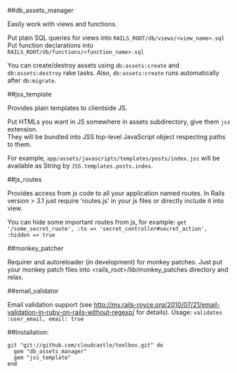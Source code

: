 ##db_assets_manager

Easily work with views and functions.

Put plain SQL queries for views into `RAILS_ROOT/db/views/<view_name>.sql`  
Put function declarations into `RAILS_ROOT/db/functions/<function_name>.sql`

You can create/destroy assets using `db:assets:create` and `db:assets:destroy` rake tasks.
Also, `db:assets:create` runs automatically after `db:migrate`.

##jss_template

Provides plain templates to clientside JS.

Put HTMLs you want in JS somewhere in assets subdirectory, give them `jss` extension.  
They will be bundled into JSS top-level JavaScript object respecting paths to them.

For example, `app/assets/javascripts/templates/posts/index.jss` will be available as
String by `JSS.templates.posts.index`.

##js_routes

Provides access from js code to all your application named routes.
In Rails version > 3.1 just require 'routes.js' in your js files or directly include it into view.

You can hide some important routes from js, for example:
`get '/some_secret_route', :to => 'secret_controller#secret_action', :hidden => true`

##monkey_patcher

Requirer and autoreloader (in development) for monkey patches.
Just put your monkey patch files into <rails_root>/lib/monkey_patches directory and relax.

##email_validator

Email validation support (see http://my.rails-royce.org/2010/07/21/email-validation-in-ruby-on-rails-without-regexp/ for details).
Usage:
`validates :user_email, email: true`


##Installation:

	git "git://github.com/cloudcastle/toolbox.git" do
	  gem "db_assets_manager"
	  gem "jss_template"
	end
